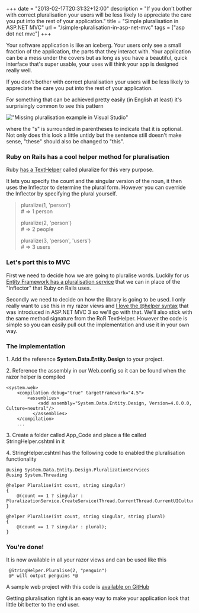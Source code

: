 +++
date = "2013-02-17T20:31:32+12:00"
description = "If you don't bother with correct pluralisation your users will be less likely to appreciate the care you put into the rest of your application."
title = "Simple pluralisation in ASP.NET MVC"
url = "/simple-pluralisation-in-asp-net-mvc"
tags = ["asp dot net mvc"]
+++

Your software application is like an iceberg. Your users only see a small fraction of the application, the parts that they interact with. Your application can be a mess under the covers but as long as you have a beautiful, quick interface that's super usable, your uses will think your app is designed really well.

If you don't bother with correct pluralisation your users will be less likely to appreciate the care you put into the rest of your application.

For something that can be achieved pretty easily (in English at least) it's surprisingly common to see this pattern

!["Missing pluralisation example in Visual Studio"](/images/visual-studio-git-message.png)

where the "s" is surrounded in parentheses to indicate that it is optional. Not only does this look a little untidy but the sentence still doesn't make sense, "these" should also be changed to "this".

### Ruby on Rails has a cool helper method for pluralisation

Ruby [has a TextHelper](http://api.rubyonrails.org/classes/ActionView/Helpers/TextHelper.html#method-i-pluralize "ActionView::Helpers::TextHelper") called pluralize for this very purpose.

It lets you specify the count and the singular version of the noun, it then uses the Inflector to determine the plural form. However you can override the Inflector by specifying the plural yourself.

> pluralize(1, 'person') <br />
> \# => 1 person
>
> pluralize(2, 'person') <br />
> \# => 2 people
>
> pluralize(3, 'person', 'users') <br />
> \# => 3 users

### Let's port this to MVC

First we need to decide how we are going to pluralise words. Luckily for us [Entity Framework has a pluralisation service](http://www.hanselman.com/blog/FunWithNounPluralizationLibrariesAndTheNETFramework.aspx "Fun with Noun Pluralization libraries and the .NET Framework - Scott Hanselman") that we can in place of the "Inflector" that Ruby on Rails uses.

Secondly we need to decide on how the library is going to be used. I only really want to use this in my razor views and [I love the @helper syntax](http://weblogs.asp.net/scottgu/archive/2011/05/12/asp-net-mvc-3-and-the-helper-syntax-within-razor.aspx "ASP.NET MVC 3 and the @helper syntax within Razor - ScottGu's Blog") that was introduced in ASP.NET MVC 3 so we'll go with that. We'll also stick with the same method signature from the RoR TextHelper. However the code is simple so you can easily pull out the implementation and use it in your own way.

### The implementation

1\. Add the reference **System.Data.Entity.Design** to your project.

2\. Reference the assembly in our Web.config so it can be found when the razor helper is compiled

    <system.web>
        <compilation debug="true" targetFramework="4.5">
            <assemblies>
                <add assembly="System.Data.Entity.Design, Version=4.0.0.0, Culture=neutral"/>
              </assemblies>
        </compilation>
        ...

3\. Create a folder called App_Code and place a file called StringHelper.cshtml in it

4\. StringHelper.cshtml has the following code to enabled the pluralisation functionality

    @using System.Data.Entity.Design.PluralizationServices
    @using System.Threading

    @helper Pluralise(int count, string singular)
    {
        @(count == 1 ? singular : PluralizationService.CreateService(Thread.CurrentThread.CurrentUICulture).Pluralize(singular));
    }

    @helper Pluralise(int count, string singular, string plural)
    {
        @(count == 1 ? singular : plural);
    }

### You're done! 

It is now available in all your razor views and can be used like this

     @StringHelper.Pluralise(2, "penguin") 
     @* will output penguins *@

A sample web project with this code is [available on GitHub](https://github.com/myquay/Chq.PluralisationSample "myquay/Chq.PluralisationSample · GitHub")

Getting pluralisation right is an easy way to make your application look that little bit better to the end user.